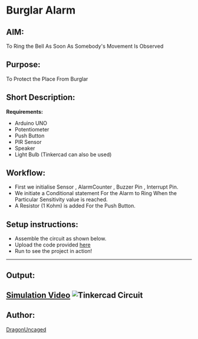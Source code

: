 # Burglar Alarm
## AIM:
To Ring the Bell As Soon As Somebody's Movement Is Observed

## Purpose:
To Protect the Place From Burglar

## Short Description:
**Requirements:**
- Arduino UNO
- Potentiometer
- Push Button
- PIR Sensor
- Speaker
- Light Bulb
(Tinkercad can also be used)

## Workflow:
- First we initialise Sensor , AlarmCounter , Buzzer Pin , Interrupt Pin.
- We initiate a Conditional statement For the Alarm to Ring When the Particular Sensitivity value is reached.
- A Resistor (1 Kohm) is added For the Push Button.

## Setup instructions:
- Assemble the circuit as shown below.
- Upload the code provided [here]()
- Run to see the project in action!
------------
## Output:
[Simulation Video]()
![Tinkercad Circuit]()
------------

## Author:
[DragonUncaged](https://github.com/dragonuncaged)
